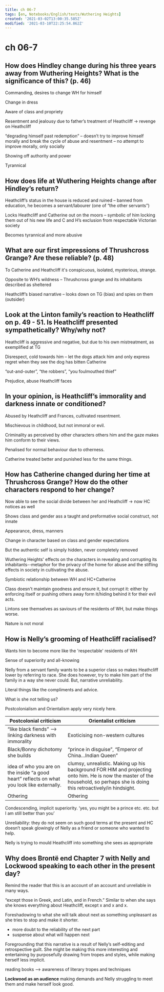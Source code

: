 ```yaml
---
title: ch 06-7
tags: [en, Notebooks/English/texts/Wuthering Heights]
created: '2021-03-02T13:00:35.585Z'
modified: '2021-03-10T22:25:54.862Z'
---
```


# ch 06-7
## How does Hindley change during his three years away from Wuthering Heights? What is the significance of this? (p. 46) 

Commanding, desires to change WH for himself 

Change in dress 

Aware of class and propriety  

Resentment and jealousy due to father’s treatment of Heathcliff -> revenge on Heathcliff 

“degrading himself past redemption” – doesn’t try to improve himself morally and break the cycle of abuse and resentment – no attempt to improve morally, only socially 

Showing off authority and power 

Tyrannical 

## How does life at Wuthering Heights change after Hindley’s return?  

Heathcliff’s status in the house is reduced and ruined – banned from education, he becomes a servant/labourer (one of “the other servants”) 

Locks Heathcliff and Catherine out on the moors – symbolic of him locking them out of his new life and C and H’s exclusion from respectable Victorian society  

Becomes tyrannical and more abusive

## What are our first impressions of Thrushcross Grange? Are these reliable? (p. 48) 

To Catherine and Heathcliff it's conspicuous, isolated, mysterious, strange. 

Opposite to WH’s wildness – Thrushcross grange and its inhabitants described as sheltered 

Heathcliff’s biased narrative – looks down on TG (bias) and spies on them (outsider) 

## Look at the Linton family’s reaction to Heathcliff on p. 49 - 51. Is Heathcliff presented sympathetically? Why/why not? 

Heathcliff is aggressive and negative, but due to his own mistreatment, as exemplified at TG 

Disrespect, cold towards him – let the dogs attack him and only express regret when they see the dog has bitten Catherine 

“out-and-outer”, “the robbers”, “you foulmouthed thief”  

Prejudice, abuse Heathcliff faces 

## In your opinion, is Heathcliff’s immorality and darkness innate or conditioned? 
Abused by Heathcliff and Frances, cultivated resentment.

Mischievous in childhood, but not immoral or evil.

Criminality as perceived by other characters others him and the gaze makes him conform to their views.

Penalised for normal behaviour due to otherness.

Catherine treated better and punished less for the same things.

## How has Catherine changed during her time at Thrushcross Grange? How do the other characters respond to her change?

Now able to see the social divide between her and Heathcliff -> now HC notices as well

Shows class and gender ass a taught and preformative social construct, not innate

Appearance, dress, manners

Change in character based on class and gender expectations

But the authentic self is simply hidden, never completely removed

Wuthering Heights' effects on the characters in revealing and corrupting its inhabitants--metaphor for the privacy of the home for abuse and the stifling effects in society in cultivating the abuse.

Symbiotic relationship between WH and HC+Catherine

Class doesn't maintain goodness and ensure it, but corrupt it: either by enforcing itself or pushing others away form it/hiding behind it for their evil acts.

Lintons see themselves as saviours of the residents of WH, but make things worse.

Nature is not moral

## How is Nelly’s grooming of Heathcliff racialised? 

Wants him to become more like the 'respectable' residents of WH

Sense of superiority and all-knowing

Nelly from a servant family wants to be a superior class so makes Heathcliff lower by referring to race.
She does however, try to make him part of the family in a way she never could. But, narrative unreliability.

Literal things like the compliments and advice.

What is she not telling us?

Postcolonialism and Orientalism apply very nicely here.

| Postcolonial criticism                                       | Orientalist criticism                                        |
| ------------------------------------------------------------ | ------------------------------------------------------------ |
| “like black fiends” –> linking darkness with immorality      | Exoticising  non-western cultures                            |
| Black/Bonny dichotomy she builds                             | “prince in disguise”, “Emperor of China…Indian Queen”        |
| idea of who you are on the inside “a good heart” reflects on what you look like externally. | clumsy, unrealistic. Making up his background FOR HIM and projecting onto him. He is now the master of the household, so perhaps she is doing this retroactively/in hindsight. |
| Othering                                                     | Othering                                                     |

Condescending, implicit superiority. ‘yes, you might be a prince etc. etc. but I am still better than you’

Unreliability: they do not seem on such good terms at the present and HC doesn’t speak glowingly of Nelly as a friend or someone who wanted to help.

Nelly is trying to mould Heathcliff into something she sees as appropriate

## Why does Brontë end Chapter 7 with Nelly and Lockwood speaking to each other in the present day?

Remind the reader that this is an account of an account and unreliable in many ways.

“except those in Greek, and Latin, and in French.” Similar to when she says she knows everything about Heathcliff, except x and x and x.

Foreshadowing to what she will talk about next as something unpleasant as she tries to stop and make it shorter.

- more doubt to the reliability of the next part
- suspense about what will happen next

Foregrounding that this narrative is a result of Nelly’s self-editing and retrospective guilt. She might be making this more interesting and entertaining by purposefully drawing from tropes and styles, while making herself less implicit.

reading books –> awareness of literary tropes and techniques



**Lockwood as an audience** making demands and Nelly struggling to meet them and make herself look good.

